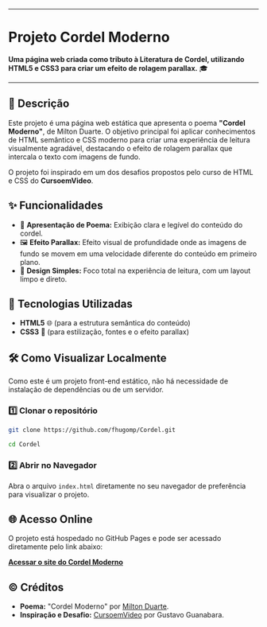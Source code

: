 -----

# Projeto Cordel Moderno

**Uma página web criada como tributo à Literatura de Cordel, utilizando HTML5 e CSS3 para criar um efeito de rolagem parallax.** 🎓

-----

## 📌 Descrição

Este projeto é uma página web estática que apresenta o poema **"Cordel Moderno"**, de Milton Duarte. O objetivo principal foi aplicar conhecimentos de HTML semântico e CSS moderno para criar uma experiência de leitura visualmente agradável, destacando o efeito de rolagem parallax que intercala o texto com imagens de fundo.

O projeto foi inspirado em um dos desafios propostos pelo curso de HTML e CSS do **CursoemVideo**.

## ✨ Funcionalidades

  - 📜 **Apresentação de Poema:** Exibição clara e legível do conteúdo do cordel.
  - 🖼️ **Efeito Parallax:** Efeito visual de profundidade onde as imagens de fundo se movem em uma velocidade diferente do conteúdo em primeiro plano.
  - 📱 **Design Simples:** Foco total na experiência de leitura, com um layout limpo e direto.

## 🚀 Tecnologias Utilizadas

  - **HTML5** 🌐 (para a estrutura semântica do conteúdo)
  - **CSS3** 🎨 (para estilização, fontes e o efeito parallax)

## 🛠️ Como Visualizar Localmente

Como este é um projeto front-end estático, não há necessidade de instalação de dependências ou de um servidor.

### 1️⃣ Clonar o repositório

```bash
git clone https://github.com/fhugomp/Cordel.git
```

```bash
cd Cordel
```

### 2️⃣ Abrir no Navegador

Abra o arquivo `index.html` diretamente no seu navegador de preferência para visualizar o projeto.

## 🌐 Acesso Online

O projeto está hospedado no GitHub Pages e pode ser acessado diretamente pelo link abaixo:

**[Acessar o site do Cordel Moderno](https://www.google.com/search?q=https://fhugomp.github.io/Cordel/)**

## ©️ Créditos

  - **Poema:** "Cordel Moderno" por [Milton Duarte](https://www.recantodasletras.com.br/poesias/3186743).
  - **Inspiração e Desafio:** [CursoemVideo](https://www.google.com/search?q=https.www.cursoemvideo.com/) por Gustavo Guanabara.

